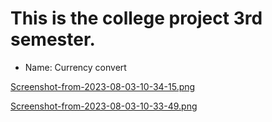 # This is the college project 3rd semester.

- Name: Currency convert 

[Screenshot-from-2023-08-03-10-34-15.png](https://postimg.cc/yDND4MdH)

[Screenshot-from-2023-08-03-10-33-49.png](https://postimg.cc/DmqJqQDt)